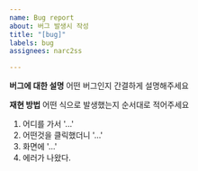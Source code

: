```yaml
---
name: Bug report
about: 버그 발생시 작성
title: "[bug]"
labels: bug
assignees: narc2ss

---
```


**버그에 대한 설명**
어떤 버그인지 간결하게 설명해주세요

**재현 방법**
어떤 식으로 발생했는지 순서대로 적어주세요
1. 어디를 가서 '...'
2. 어떤것을 클릭했더니 '...'
3. 화면에 '...'
4. 에러가 나왔다.
